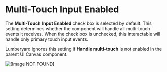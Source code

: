 # Multi\-Touch Input Enabled<a name="ui-editor-components-interactive-properties-multitouch-input"></a>

The **Multi\-Touch Input Enabled** check box is selected by default\. This setting determines whether the component will handle all multi\-touch events it receives\. When the check box is unchecked, this interactable will handle only primary touch input events\.

Lumberyard ignores this setting if **Handle multi\-touch** is not enabled in the parent UI Canvas component\.

![\[Image NOT FOUND\]](http://docs.aws.amazon.com/lumberyard/latest/userguide/images/ui-editor-canvas-properties-multitouch.png)